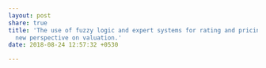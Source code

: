 ```yaml
---
layout: post
share: true
title: 'The use of fuzzy logic and expert systems for rating and pricing firms: a
  new perspective on valuation.'
date: 2018-08-24 12:57:32 +0530

---
```


